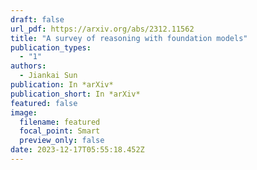 ```yaml
---
draft: false
url_pdf: https://arxiv.org/abs/2312.11562
title: "A survey of reasoning with foundation models"
publication_types:
  - "1"
authors:
  - Jiankai Sun
publication: In *arXiv*
publication_short: In *arXiv*
featured: false
image:
  filename: featured
  focal_point: Smart
  preview_only: false
date: 2023-12-17T05:55:18.452Z
---
```

